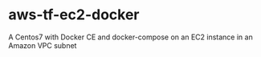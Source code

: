 # aws-tf-ec2-docker
A Centos7 with Docker CE and docker-compose on an EC2 instance in an Amazon VPC subnet
